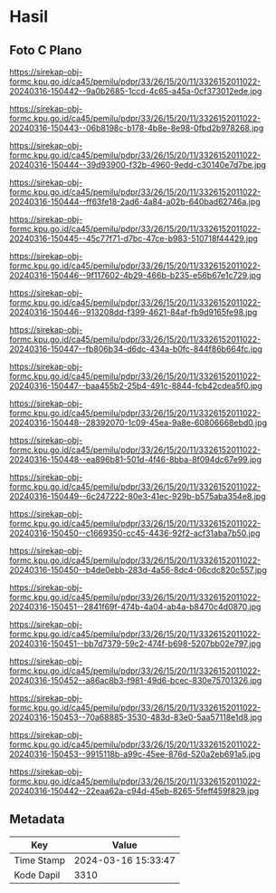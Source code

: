 # Hasil

## Foto C Plano

https://sirekap-obj-formc.kpu.go.id/ca45/pemilu/pdpr/33/26/15/20/11/3326152011022-20240316-150442--9a0b2685-1ccd-4c65-a45a-0cf373012ede.jpg

https://sirekap-obj-formc.kpu.go.id/ca45/pemilu/pdpr/33/26/15/20/11/3326152011022-20240316-150443--06b8198c-b178-4b8e-8e98-0fbd2b978268.jpg

https://sirekap-obj-formc.kpu.go.id/ca45/pemilu/pdpr/33/26/15/20/11/3326152011022-20240316-150444--39d93900-f32b-4960-9edd-c30140e7d7be.jpg

https://sirekap-obj-formc.kpu.go.id/ca45/pemilu/pdpr/33/26/15/20/11/3326152011022-20240316-150444--ff63fe18-2ad6-4a84-a02b-640bad62746a.jpg

https://sirekap-obj-formc.kpu.go.id/ca45/pemilu/pdpr/33/26/15/20/11/3326152011022-20240316-150445--45c77f71-d7bc-47ce-b983-510718f44429.jpg

https://sirekap-obj-formc.kpu.go.id/ca45/pemilu/pdpr/33/26/15/20/11/3326152011022-20240316-150446--9f117602-4b29-466b-b235-e56b67e1c729.jpg

https://sirekap-obj-formc.kpu.go.id/ca45/pemilu/pdpr/33/26/15/20/11/3326152011022-20240316-150446--913208dd-f399-4621-84af-fb9d9165fe98.jpg

https://sirekap-obj-formc.kpu.go.id/ca45/pemilu/pdpr/33/26/15/20/11/3326152011022-20240316-150447--fb806b34-d6dc-434a-b0fc-844f86b664fc.jpg

https://sirekap-obj-formc.kpu.go.id/ca45/pemilu/pdpr/33/26/15/20/11/3326152011022-20240316-150447--baa455b2-25b4-491c-8844-fcb42cdea5f0.jpg

https://sirekap-obj-formc.kpu.go.id/ca45/pemilu/pdpr/33/26/15/20/11/3326152011022-20240316-150448--28392070-1c09-45ea-9a8e-60806668ebd0.jpg

https://sirekap-obj-formc.kpu.go.id/ca45/pemilu/pdpr/33/26/15/20/11/3326152011022-20240316-150448--ea896b81-501d-4f46-8bba-8f094dc67e99.jpg

https://sirekap-obj-formc.kpu.go.id/ca45/pemilu/pdpr/33/26/15/20/11/3326152011022-20240316-150449--6c247222-80e3-41ec-929b-b575aba354e8.jpg

https://sirekap-obj-formc.kpu.go.id/ca45/pemilu/pdpr/33/26/15/20/11/3326152011022-20240316-150450--c1669350-cc45-4436-92f2-acf31aba7b50.jpg

https://sirekap-obj-formc.kpu.go.id/ca45/pemilu/pdpr/33/26/15/20/11/3326152011022-20240316-150450--b4de0ebb-283d-4a56-8dc4-06cdc820c557.jpg

https://sirekap-obj-formc.kpu.go.id/ca45/pemilu/pdpr/33/26/15/20/11/3326152011022-20240316-150451--2841f69f-474b-4a04-ab4a-b8470c4d0870.jpg

https://sirekap-obj-formc.kpu.go.id/ca45/pemilu/pdpr/33/26/15/20/11/3326152011022-20240316-150451--bb7d7379-59c2-474f-b698-5207bb02e797.jpg

https://sirekap-obj-formc.kpu.go.id/ca45/pemilu/pdpr/33/26/15/20/11/3326152011022-20240316-150452--a86ac8b3-f981-49d6-bcec-830e75701326.jpg

https://sirekap-obj-formc.kpu.go.id/ca45/pemilu/pdpr/33/26/15/20/11/3326152011022-20240316-150453--70a68885-3530-483d-83e0-5aa57118e1d8.jpg

https://sirekap-obj-formc.kpu.go.id/ca45/pemilu/pdpr/33/26/15/20/11/3326152011022-20240316-150453--9915118b-a99c-45ee-876d-520a2eb691a5.jpg

https://sirekap-obj-formc.kpu.go.id/ca45/pemilu/pdpr/33/26/15/20/11/3326152011022-20240316-150442--22eaa62a-c94d-45eb-8265-5feff459f829.jpg


## Metadata

| Key        | Value               |
| ---------- | ------------------- |
| Time Stamp | 2024-03-16 15:33:47 |
| Kode Dapil | 3310                |



